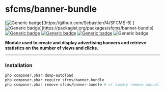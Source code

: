 # sfcms/banner-bundle

[![Generic badge](https://img.shields.io/badge/Sfcms-v.7-purple.svg?style=flat-square&color=rgba(120,5,120))](https://github.com/Sebastien74/SFCMS-6)
[![Generic badge](https://img.shields.io/badge/Version-1-green.svg?style=flat-square&color=rgba(29,153,91,.7))](https://packagist.org/packages/sfcms/banner-bundle)
[![Generic badge](https://img.shields.io/badge/License-MIT-blue.svg?style=flat-square)](https://github.com/Sebastien74/MIT-LICENSE/blob/main/LICENSE.md)
[![Generic badge](https://img.shields.io/badge/Author-Sébastien%20FOURNIER-blue.svg?style=flat-square)](https://github.com/Sebastien74)
[![Generic badge](https://img.shields.io/badge/Contributor-1-blue.svg?style=flat-square)](https://github.com/Sebastien74)
![Generic badge](https://img.shields.io/badge/PHP-8.3-red.svg?style=flat-square)

**Module used to create and display advertising banners and retrieve statistics on the number of views and clicks.**

---

### Installation

```bash
php composer.phar dump-autoload
php composer.phar require sfcms/banner-bundle
php composer.phar remove sfcms/banner-bundle # or simply remove manually sfcms/banner-bundle row in composer.json
```